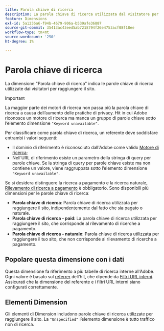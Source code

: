 ```yaml
---
title: Parola chiave di ricerca
description: La parola chiave di ricerca utilizzata dal visitatore per raggiungere il sito.
feature: Dimensions
exl-id: 5a1236a6-f94b-4679-906a-b539afe36887
source-git-commit: 35413ac43eed5ab7218794f26e4753acf08f18ee
workflow-type: tm+mt
source-wordcount: '250'
ht-degree: 1%

---
```


# Parola chiave di ricerca

La dimensione &quot;Parola chiave di ricerca&quot; indica le parole chiave di ricerca utilizzate dai visitatori per raggiungere il sito.

>[!IMPORTANT]
>
>La maggior parte dei motori di ricerca non passa più la parola chiave di ricerca a causa dell’aumento delle pratiche di privacy. Hit in cui Adobe riconosce un motore di ricerca ma manca un gruppo di parole chiave sotto l’elemento dimensione `"Keyword unavailable"`.

Per classificare come parola chiave di ricerca, un referente deve soddisfare entrambi i valori seguenti:

* Il dominio di riferimento è riconosciuto dall&#39;Adobe come valido [Motore di ricerca](search-engine.md);
* Nell’URL di riferimento esiste un parametro della stringa di query per parole chiave. Se la stringa di query per parole chiave esiste ma non contiene un valore, viene raggruppata sotto l’elemento dimensione `"Keyword unavailable"`.

Se si desidera distinguere la ricerca a pagamento e la ricerca naturale, [Rilevamento di ricerca a pagamento](/help/admin/admin/paid-search-detection/paid-search-detection.md) è obbligatorio. Sono disponibili più dimensioni per le parole chiave di ricerca:

* **Parola chiave di ricerca**: Parola chiave di ricerca utilizzata per raggiungere il sito, indipendentemente dal fatto che sia pagato o naturale.
* **Parola chiave di ricerca - paid**: La parola chiave di ricerca utilizzata per raggiungere il sito, che corrisponde al rilevamento di ricerche a pagamento.
* **Parola chiave di ricerca - naturale**: Parola chiave di ricerca utilizzata per raggiungere il tuo sito, che non corrisponde al rilevamento di ricerche a pagamento.

## Popolare questa dimensione con i dati

Questa dimensione fa riferimento a più tabelle di ricerca interne all’Adobe. Ogni valore è basato sul [referrer](referrer.md) dell’hit, che dipende da [Filtri URL interni](/help/admin/admin/internal-url-filter-admin.md). Assicurati che la dimensione del referente e i filtri URL interni siano configurati correttamente.

## Elementi Dimension

Gli elementi di Dimension includono parole chiave di ricerca utilizzate per raggiungere il sito. La `"Unspecified"` l’elemento dimensione è tutto traffico non di ricerca.
